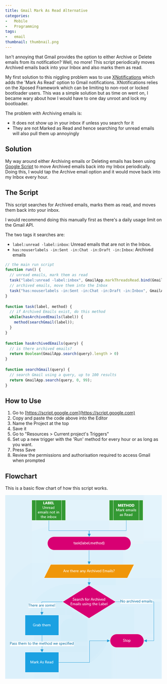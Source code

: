 ```yaml
---
title: Gmail Mark As Read Alternative
categories:
-   Mobile
-   Programming
tags:
-   email
thumbnail: thumbnail.png
---
```


Isn't annoying that Gmail provides the option to either Archive or Delete emails from its notification? Well, no more! This script periodically moves Archived emails back into your Inbox and also marks them as read.

<!-- more -->

My first solution to this niggling problem was to use [XNotifications](https://play.google.com/store/apps/details?id=com.Taptigo.Xposed.XNotifications&hl=en) which adds the 'Mark As Read' option to Gmail notifications. XNotifications relies on the Xposed Framework which can be limiting to non-root or locked bootloader users. This was a simple solution but as time on went on, I became wary about how I would have to one day unroot and lock my bootloader.

The problem with Archiving emails is:

*   It does not show up in your inbox if unless you search for it
*   They are not Marked as Read and hence searching for unread emails will also pull them up annoyingly

## Solution

My way around either Archiving emails or Deleting emails has been using [Google Script](https://www.google.com/script/start/) to move Archived emails back into my Inbox periodically. Doing this, I would tap the Archive email option and it would move back into my Inbox every hour.

## The Script

This script searches for Archived emails, marks them as read, and moves them back into your inbox.

I would recommend doing this manually first as there's a daily usage limit on the Gmail API.

The two tags it searches are:

*   `label:unread -label:inbox`: Unread emails that are not in the Inbox.
*   `has:nouserlabels -in:Sent -in:Chat -in:Draft -in:Inbox`: Archived emails

```javascript
// the main run script
function run() {
  // unread emails, mark them as read
  task("label:unread -label:inbox", GmailApp.markThreadsRead.bind(GmailApp));
  // archived emails, move them into the Inbox
  task("has:nouserlabels -in:Sent -in:Chat -in:Draft -in:Inbox", GmailApp.moveThreadsToInbox.bind(GmailApp));
}

function task(label, method) {
  // if Archived Emails exist, do this method
  while(hasArchivedEmails(label)) {
    method(searchGmail(label));
  }
}

function hasArchivedEmails(query) {
  // is there archived emails?
  return Boolean(GmailApp.search(query).length > 0)
}

function searchGmail(query) {
  // search Gmail using a query, up to 100 results
  return GmailApp.search(query, 0, 99);
}
```

## How to Use

1.  Go to [https://script.google.com](https://script.google.com)
2.  Copy and paste the code above into the Editor
3.  Name the Project at the top
4.  Save it
5.  Go to "Resources > Current project's Triggers"
6.  Set up a new trigger with the 'Run' method for every hour or as long as you want.
7.  Press Save
8.  Review the permissions and authorisation  required to access Gmail when prompted

## Flowchart

This is a basic flow chart of how this script works.

![Flowchart](flowchart.PNG)
